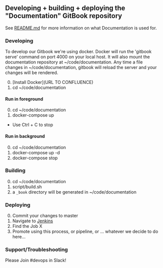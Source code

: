 ## Developing + building + deploying the "Documentation" GitBook repository
See [README.md](README.md) for more information on what Documentation is used for.

### Developing
To develop our Gitbook we're using docker.  Docker will run the 'gitbook serve' command on port 4000 on your local host.  It will also mount the documentation repository at ~/code/documentation.  Any time a file changes in ~/code/documentation, gitbook will reload the server and your changes will be rendered.

0. [Install Docker](URL TO CONFLUENCE)
0. cd ~/code/documentation

#### Run in foreground
0. cd ~/code/documentation
0. docker-compose up
  - Use Ctrl + C to stop

#### Run in background
0. cd ~/code/documentation
0. docker-compose up -d
0. docker-compose stop

### Building
0. cd ~/code/documentation
0. script/build.sh
0. a ```_book``` directory will be generated in ~/code/documentation

### Deploying
0. Commit your changes to master
0. Navigate to [Jenkins](http://jenkins.int.sightmachine.com/)
0. Find the Job X
0. Promote using this process, or pipeline, or ... whatever we decide to do here...

### Support/Troubleshooting

Please Join #devops in Slack!
